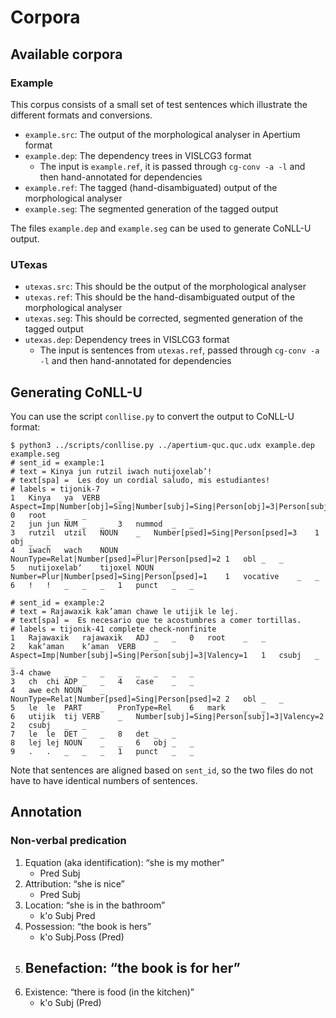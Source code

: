 # Corpora

## Available corpora

### Example

This corpus consists of a small set of test sentences which illustrate the different formats and conversions.

* `example.src`: The output of the morphological analyser in Apertium format
* `example.dep`: The dependency trees in VISLCG3 format 
  * The input is `example.ref`, it is passed through `cg-conv -a -l` and then hand-annotated for dependencies
* `example.ref`: The tagged (hand-disambiguated) output of the morphological analyser
* `example.seg`: The segmented generation of the tagged output

The files `example.dep` and `example.seg` can be used to generate CoNLL-U output.

### UTexas

* `utexas.src`: This should be the output of the morphological analyser
* `utexas.ref`: This should be the hand-disambiguated output of the morphological analyser
* `utexas.seg`: This should be corrected, segmented generation of the tagged output 
* `utexas.dep`: Dependency trees in VISLCG3 format
  * The input is sentences from `utexas.ref`, passed through `cg-conv -a -l` and then hand-annotated for dependencies

## Generating CoNLL-U

You can use the script `conllise.py` to convert the output to CoNLL-U format:

```
$ python3 ../scripts/conllise.py ../apertium-quc.quc.udx example.dep example.seg 
# sent_id = example:1
# text = Kinya jun rutzil iwach nutijoxelab’!
# text[spa] =  Les doy un cordial saludo, mis estudiantes!
# labels = tijonik-7
1	Kinya	ya	VERB	_	Aspect=Imp|Number[obj]=Sing|Number[subj]=Sing|Person[obj]=3|Person[subj]=1|Valency=2	0	root	_	_
2	jun	jun	NUM	_	_	3	nummod	_	_
3	rutzil	utzil	NOUN	_	Number[psed]=Sing|Person[psed]=3	1	obj	_	_
4	iwach	wach	NOUN	_	NounType=Relat|Number[psed]=Plur|Person[psed]=2	1	obl	_	_
5	nutijoxelabʼ	tijoxel	NOUN	_	Number=Plur|Number[psed]=Sing|Person[psed]=1	1	vocative	_	_
6	!	!	_	_	_	1	punct	_	_

# sent_id = example:2
# text = Rajawaxik kak’aman chawe le utijik le lej.
# text[spa] =  Es necesario que te acostumbres a comer tortillas.
# labels = tijonik-41 complete check-nonfinite
1	Rajawaxik	rajawaxik	ADJ	_	_	0	root	_	_
2	kakʼaman	kʼaman	VERB	_	Aspect=Imp|Number[subj]=Sing|Person[subj]=3|Valency=1	1	csubj	_	_
3-4	chawe	_	_	_	_	_	_	_	_
3	ch	chi	ADP	_	_	4	case	_	_
4	awe	ech	NOUN	_	NounType=Relat|Number[psed]=Sing|Person[psed]=2	2	obl	_	_
5	le	le	PART	_	PronType=Rel	6	mark	_	_
6	utijik	tij	VERB	_	Number[subj]=Sing|Person[subj]=3|Valency=2	2	csubj	_	_
7	le	le	DET	_	_	8	det	_	_
8	lej	lej	NOUN	_	_	6	obj	_	_
9	.	.	_	_	_	1	punct	_	_

```

Note that sentences are aligned based on `sent_id`, so the two files do not have to have identical numbers of
sentences.

## Annotation

### Non-verbal predication

1. Equation (aka identification): “she is my mother”
   - Pred Subj
2. Attribution: “she is nice”
   - Pred Subj
3. Location: “she is in the bathroom”
   - k'o Subj Pred
4. Possession: “the book is hers”
   - k'o Subj.Poss (Pred)
5. Benefaction: “the book is for her”
   - 
6. Existence: “there is food (in the kitchen)”
   - k'o Subj (Pred)
